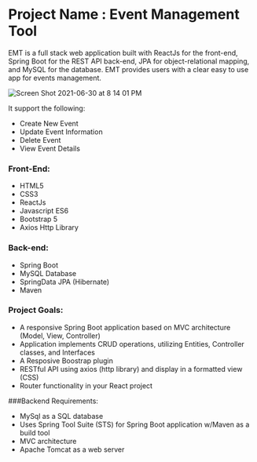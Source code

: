 
# Project Name : Event Management Tool

EMT is a full stack web application built with ReactJs for the front-end, Spring Boot for the REST API back-end, JPA for object-relational mapping, and MySQL for the database. EMT provides users with a clear easy to use app for events management. 

![Screen Shot 2021-06-30 at 8 14 01 PM](https://user-images.githubusercontent.com/80981810/124047992-5b730400-d9e3-11eb-95a5-29795b79dac9.png)

It support the following: 
- Create New Event
- Update Event Information
- Delete Event
- View Event Details


### Front-End:
- HTML5
- CSS3
- ReactJs 
- Javascript ES6
- Bootstrap 5
- Axios Http Library

### Back-end:
- Spring Boot
- MySQL Database
- SpringData JPA (Hibernate)
- Maven

### Project Goals:
- A responsive Spring Boot application based on MVC architecture (Model, View, Controller)
- Application implements CRUD operations, utilizing Entities, Controller classes, and Interfaces
- A Resposive Boostrap plugin
- RESTful API using axios (http library) and display in a formatted view (CSS)
- Router functionality in your React project
 
###Backend Requirements:
- MySql as a SQL database
- Uses Spring Tool Suite (STS) for Spring Boot application w/Maven as a build tool
- MVC architecture
- Apache Tomcat as a web server
